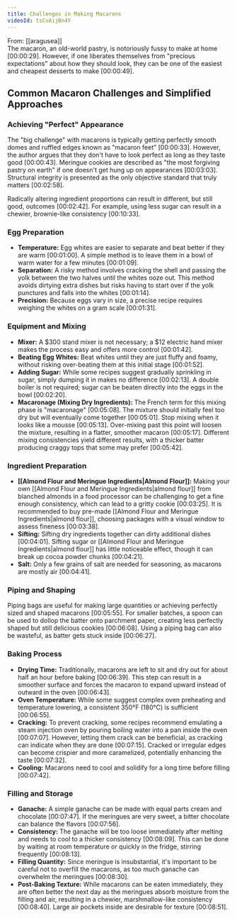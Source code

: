 ```yaml
---
title: Challenges in Making Macarons
videoId: tsCvAijBn4Y
---
```


From: [[aragusea]] <br/> 
The macaron, an old-world pastry, is notoriously fussy to make at home <a class="yt-timestamp" data-t="00:00:29">[00:00:29]</a>. However, if one liberates themselves from "precious expectations" about how they should look, they can be one of the easiest and cheapest desserts to make <a class="yt-timestamp" data-t="00:00:49">[00:00:49]</a>.

## Common Macaron Challenges and Simplified Approaches

### Achieving "Perfect" Appearance
The "big challenge" with macarons is typically getting perfectly smooth domes and ruffled edges known as "macaron feet" <a class="yt-timestamp" data-t="00:00:33">[00:00:33]</a>. However, the author argues that they don't have to look perfect as long as they taste good <a class="yt-timestamp" data-t="00:00:43">[00:00:43]</a>. Meringue cookies are described as "the most forgiving pastry on earth" if one doesn't get hung up on appearances <a class="yt-timestamp" data-t="00:03:03">[00:03:03]</a>. Structural integrity is presented as the only objective standard that truly matters <a class="yt-timestamp" data-t="00:02:58">[00:02:58]</a>.

Radically altering ingredient proportions can result in different, but still good, outcomes <a class="yt-timestamp" data-t="00:02:42">[00:02:42]</a>. For example, using less sugar can result in a chewier, brownie-like consistency <a class="yt-timestamp" data-t="00:10:33">[00:10:33]</a>.

### Egg Preparation
*   **Temperature:** Egg whites are easier to separate and beat better if they are warm <a class="yt-timestamp" data-t="00:01:00">[00:01:00]</a>. A simple method is to leave them in a bowl of warm water for a few minutes <a class="yt-timestamp" data-t="00:01:09">[00:01:09]</a>.
*   **Separation:** A risky method involves cracking the shell and passing the yolk between the two halves until the whites ooze out. This method avoids dirtying extra dishes but risks having to start over if the yolk punctures and falls into the whites <a class="yt-timestamp" data-t="00:01:14">[00:01:14]</a>.
*   **Precision:** Because eggs vary in size, a precise recipe requires weighing the whites on a gram scale <a class="yt-timestamp" data-t="00:01:31">[00:01:31]</a>.

### Equipment and Mixing
*   **Mixer:** A $300 stand mixer is not necessary; a $12 electric hand mixer makes the process easy and offers more control <a class="yt-timestamp" data-t="00:01:42">[00:01:42]</a>.
*   **Beating Egg Whites:** Beat whites until they are just fluffy and foamy, without risking over-beating them at this initial stage <a class="yt-timestamp" data-t="00:01:52">[00:01:52]</a>.
*   **Adding Sugar:** While some recipes suggest gradually sprinkling in sugar, simply dumping it in makes no difference <a class="yt-timestamp" data-t="00:02:13">[00:02:13]</a>. A double boiler is not required; sugar can be beaten directly into the eggs in the bowl <a class="yt-timestamp" data-t="00:02:20">[00:02:20]</a>.
*   **Macaronage (Mixing Dry Ingredients):** The French term for this mixing phase is "macaronage" <a class="yt-timestamp" data-t="00:05:08">[00:05:08]</a>. The mixture should initially feel too dry but will eventually come together <a class="yt-timestamp" data-t="00:05:01">[00:05:01]</a>. Stop mixing when it looks like a mousse <a class="yt-timestamp" data-t="00:05:13">[00:05:13]</a>. Over-mixing past this point will loosen the mixture, resulting in a flatter, smoother macaron <a class="yt-timestamp" data-t="00:05:17">[00:05:17]</a>. Different mixing consistencies yield different results, with a thicker batter producing craggy tops that some may prefer <a class="yt-timestamp" data-t="00:05:42">[00:05:42]</a>.

### Ingredient Preparation
*   **[[Almond Flour and Meringue Ingredients|Almond Flour]]:** Making your own [[Almond Flour and Meringue Ingredients|almond flour]] from blanched almonds in a food processor can be challenging to get a fine enough consistency, which can lead to a gritty cookie <a class="yt-timestamp" data-t="00:03:25">[00:03:25]</a>. It is recommended to buy pre-made [[Almond Flour and Meringue Ingredients|almond flour]], choosing packages with a visual window to assess fineness <a class="yt-timestamp" data-t="00:03:38">[00:03:38]</a>.
*   **Sifting:** Sifting dry ingredients together can dirty additional dishes <a class="yt-timestamp" data-t="00:04:01">[00:04:01]</a>. Sifting sugar or [[Almond Flour and Meringue Ingredients|almond flour]] has little noticeable effect, though it can break up cocoa powder chunks <a class="yt-timestamp" data-t="00:04:21">[00:04:21]</a>.
*   **Salt:** Only a few grains of salt are needed for seasoning, as macarons are mostly air <a class="yt-timestamp" data-t="00:04:41">[00:04:41]</a>.

### Piping and Shaping
Piping bags are useful for making large quantities or achieving perfectly sized and shaped macarons <a class="yt-timestamp" data-t="00:05:55">[00:05:55]</a>. For smaller batches, a spoon can be used to dollop the batter onto parchment paper, creating less perfectly shaped but still delicious cookies <a class="yt-timestamp" data-t="00:06:08">[00:06:08]</a>. Using a piping bag can also be wasteful, as batter gets stuck inside <a class="yt-timestamp" data-t="00:06:27">[00:06:27]</a>.

### Baking Process
*   **Drying Time:** Traditionally, macarons are left to sit and dry out for about half an hour before baking <a class="yt-timestamp" data-t="00:06:39">[00:06:39]</a>. This step can result in a smoother surface and forces the macaron to expand upward instead of outward in the oven <a class="yt-timestamp" data-t="00:06:43">[00:06:43]</a>.
*   **Oven Temperature:** While some suggest complex oven preheating and temperature lowering, a consistent 350°F (180°C) is sufficient <a class="yt-timestamp" data-t="00:06:55">[00:06:55]</a>.
*   **Cracking:** To prevent cracking, some recipes recommend emulating a steam injection oven by pouring boiling water into a pan inside the oven <a class="yt-timestamp" data-t="00:07:07">[00:07:07]</a>. However, letting them crack can be beneficial, as cracking can indicate when they are done <a class="yt-timestamp" data-t="00:07:15">[00:07:15]</a>. Cracked or irregular edges can become crispier and more caramelized, potentially enhancing the taste <a class="yt-timestamp" data-t="00:07:32">[00:07:32]</a>.
*   **Cooling:** Macarons need to cool and solidify for a long time before filling <a class="yt-timestamp" data-t="00:07:42">[00:07:42]</a>.

### Filling and Storage
*   **Ganache:** A simple ganache can be made with equal parts cream and chocolate <a class="yt-timestamp" data-t="00:07:47">[00:07:47]</a>. If the meringues are very sweet, a bitter chocolate can balance the flavors <a class="yt-timestamp" data-t="00:07:56">[00:07:56]</a>.
*   **Consistency:** The ganache will be too loose immediately after melting and needs to cool to a thicker consistency <a class="yt-timestamp" data-t="00:08:09">[00:08:09]</a>. This can be done by waiting at room temperature or quickly in the fridge, stirring frequently <a class="yt-timestamp" data-t="00:08:13">[00:08:13]</a>.
*   **Filling Quantity:** Since meringue is insubstantial, it's important to be careful not to overfill the macarons, as too much ganache can overwhelm the meringues <a class="yt-timestamp" data-t="00:08:30">[00:08:30]</a>.
*   **Post-Baking Texture:** While macarons can be eaten immediately, they are often better the next day as the meringues absorb moisture from the filling and air, resulting in a chewier, marshmallow-like consistency <a class="yt-timestamp" data-t="00:08:40">[00:08:40]</a>. Large air pockets inside are desirable for texture <a class="yt-timestamp" data-t="00:08:51">[00:08:51]</a>.